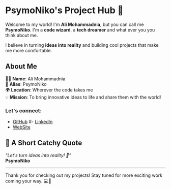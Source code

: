 # PsymoNiko's Project Hub 🚀

Welcome to my world! I'm **Ali Mohammadnia**, but you can call me **PsymoNiko**. I'm a **code wizard**, a **tech dreamer** and what ever you you think about me. 

I believe in turning **ideas into reality** and building cool projects that make me more comfortable.

## About Me

👨‍💻 **Name**: Ali Mohammadnia  
👾 **Alias**: PsymoNiko  
🌍 **Location**: Wherever the code takes me  
💡 **Mission**: To bring innovative ideas to life and share them with the world!

### Let's connect:
- [GitHub](https://github.com/psymoniko)
#- [LinkedIn](https://linkedin.com/in/yourusername)
- [WebSite](https://alimohammadnia.ir/)

## 💬 A Short Catchy Quote

_"Let's turn ideas into reality! 🚀"_  
**PsymoNiko**

---

Thank you for checking out my projects! Stay tuned for more exciting work coming your way. 💻🎨
